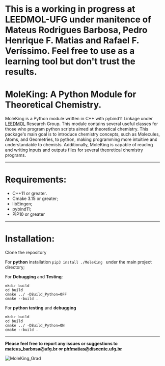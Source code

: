 # This is a working in progress at LEEDMOL-UFG under manitence of Mateus Rodrigues Barbosa, Pedro Henrique F. Matias and Rafael F. Veríssimo. Feel free to use as a learning tool but don't trust the results.
# MoleKing: A Python Module for Theoretical Chemistry.
MoleKing is a Python module written in C++ with pybind11 Linkage under [LEEDMOL](leedmol.com) Research Group. This module contains several useful classes for those who program python scripts aimed at theoretical chemistry. This package's main goal is to introduce chemistry concepts, such as Molecules, Atoms, and Geometries, to python, making programming more intuitive and understandable to chemists. Additionally, MoleKing is capable of reading and writing inputs and outputs files for several theoretical chemistry programs.

---

# Requirements:

   <ul>
   <li> C++11 or greater.</li>
    <li>Cmake 3.15 or greater;</li>
    <li>libEingen;</li>
    <li>pybind11;</li>
    <li>PIP10 or greater</li>
    </ul>

---

# Installation:

Clone the repository 
                  	
For **python** installation 
```pip3 install ./MoleKing ``` under the main project directory;

For **Debugging** and **Testing**:

```
mkdir build
cd build
cmake ../ -DBuild_Python=OFF
cmake --build . 
```

For **python testing** and **debugging**

```
mkdir build
cd build
cmake ../ -DBuild_Python=ON
cmake --build . 
```

---

**Please feel free to report any issues or suggestions to mateus_barbosa@ufg.br or phfmatias@discente.ufg.br**

![MoleKing_Grad](https://user-images.githubusercontent.com/71854729/213286170-38170b42-8e1b-4bfb-9b9b-80aa8308444e.png)



